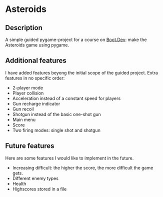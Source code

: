 # Asteroids

## Description

A simple guided pygame-project for a course on [Boot.Dev](https://www.boot.dev/courses/build-asteroids-python): make the Asteroids game using pygame.

## Additional features

I have added features beyong the initial scope of the guided project. Extra features in no specific order:

- 2-player mode
- Player collision
- Acceleration instead of a constant speed for players
- Gun recharge indicator
- Gun recoil
- Shotgun instead of the basic one-shot gun
- Main menu
- Score
- Two firing modes: single shot and shotgun

## Future features

Here are some features I would like to implement in the future.

- Increasing difficult: the higher the score, the more difficult the game gets.
- Different enemy types
- Health
- Highscores stored in a file